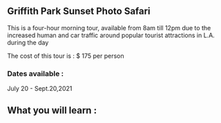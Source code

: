 ## Griffith Park Sunset Photo Safari

This is a four-hour morning tour, available from 8am till 12pm 
due to the increased human and car traffic around popular tourist attractions in L.A. during the day

The cost of this tour is : $ 175 per person

### Dates available : 
July 20 - Sept.20,2021

## What you will learn :
